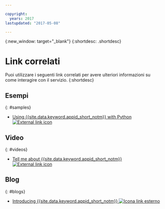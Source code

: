 ```yaml
---

copyright:
  years: 2017
lastupdated: "2017-05-08"

---
```


{:new_window: target="_blank"}
{:shortdesc: .shortdesc}


# Link correlati

Puoi utilizzare i seguenti link correlati per avere ulteriori informazioni su come interagire con il servizio.
{:shortdesc}

## Esempi
{: #samples}

* <a href="https://github.com/mnsn/appid-python-flask-example" target="_blank">Using {{site.data.keyword.appid_short_notm}} with Python <img src="../../icons/launch-glyph.svg" alt="External link icon"></a>

## Video
{: #videos}

* <a href="https://www.youtube.com/watch?v=cTn7l_J3tPg" target="_blank">Tell me about {{site.data.keyword.appid_short_notm}} <img src="../../icons/launch-glyph.svg" alt="External link icon"></a>


## Blog
{: #blogs}

* <a href="https://www.ibm.com/blogs/bluemix/2017/03/introducing-ibm-bluemix-app-id-authentication-profiles-service-app-developers/" target="_blank">Introducing {{site.data.keyword.appid_short_notm}} <img src="../../icons/launch-glyph.svg" alt="Icona link esterno"></a>

